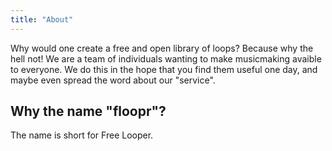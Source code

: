 ```yaml
---
title: "About"
---
```


Why would one create a free and open library of loops? Because why the hell not! We are a team of individuals wanting to make musicmaking avaible to everyone. We do this in the hope that you find them useful one day, and maybe even spread the word about our "service".

## Why the name "floopr"?
The name is short for Free Looper.